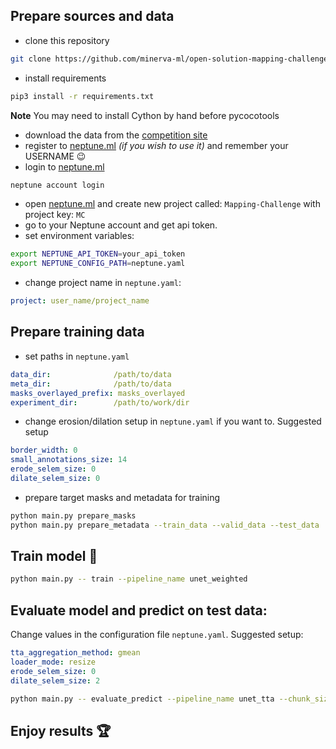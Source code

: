 ## Prepare sources and data
* clone this repository
```bash
git clone https://github.com/minerva-ml/open-solution-mapping-challenge.git
```
* install requirements
```bash
pip3 install -r requirements.txt
```

**Note** 
You may need to install Cython by hand before pycocotools

* download the data from the [competition site](https://www.crowdai.org/challenges/mapping-challenge/dataset_files)
* register to [neptune.ml](http://bit.ly/2HtXtMH) *(if you wish to use it)* and remember your USERNAME :wink:
* login to [neptune.ml](http://bit.ly/2HtXtMH)
```bash
neptune account login
```
* open [neptune.ml](http://bit.ly/2HtXtMH) and create new project called: `Mapping-Challenge` with project key: `MC`
* go to your Neptune account and get api token. 
* set environment variables:

```bash
export NEPTUNE_API_TOKEN=your_api_token
export NEPTUNE_CONFIG_PATH=neptune.yaml
```

* change project name in `neptune.yaml`:
```yaml
project: user_name/project_name
```

## Prepare training data
* set paths in `neptune.yaml`
```yaml
data_dir:              /path/to/data
meta_dir:              /path/to/data
masks_overlayed_prefix: masks_overlayed
experiment_dir:        /path/to/work/dir
```

* change erosion/dilation setup in `neptune.yaml` if you want to. Suggested setup
```yaml
border_width: 0
small_annotations_size: 14
erode_selem_size: 0
dilate_selem_size: 0
```

* prepare target masks and metadata for training
```bash
python main.py prepare_masks
python main.py prepare_metadata --train_data --valid_data --test_data
```

## Train model :rocket:

```bash
python main.py -- train --pipeline_name unet_weighted
```

## Evaluate model and predict on test data:
Change values in the configuration file `neptune.yaml`. Suggested setup:
```yaml
tta_aggregation_method: gmean
loader_mode: resize
erode_selem_size: 0
dilate_selem_size: 2
```
```bash
python main.py -- evaluate_predict --pipeline_name unet_tta --chunk_size 1000
```

## Enjoy results :trophy:
